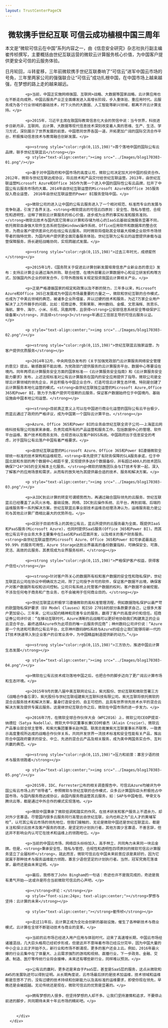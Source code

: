 ```yaml
---
layout: TrustCenterPageCN
---
```

<div class="row-fluid">
   <div class="span">
      <div>
         <div class="row-fluid grid-container mscom-grid-container subpageBody noBottomBorder" data-view4="2" data-view3="2" data-view2="2" data-view1="1" data-cols="2">
             <h1 style="font-size:24px; text-align:center;"><strong>微软携手世纪互联 可信云成功植根中国三周年</strong></h1>
             <p>本文是“微软可信云在中国”系列内容之一，由《信息安全研究》杂志社执行副主编崔传桢撰写，主要概括由世纪互联运营的微软云计算服务核心价值，为中国客户提供更安全可信的云服务体验。</p>
			 <p>日月轮回，斗转星移，三年前微软携手世纪互联奏响了“可信云”进军中国云市场的号角，三年里两家公司的强强联合让“可信云”成功扎根中国，在中国市场上越来越强，在梦想的路上走的越来越远。</p>
			 
			 <p>当前，中国正实施网络强国、互联网+战略、大数据等国家战略，云计算应用也在不断走向成熟，中国云服务产业正全面爆发进入高增长阶段，步入重体验、重应用时代。云服务成为各个行业领域的基础技术，时下火热的大数据、人工智能等新兴领域，都离不开云计算支持。</p>
			 
			 <p>2015年，习近平主席在致国际教育信息化大会的贺信中说：当今世界，科技进步日新月异，互联网、云计算、大数据等现代信息技术深刻改变着人类的思维、生产、生活、学习方式，深刻展示了世界发展的前景。中国愿同世界各国一道，开拓更加广阔的国际交流合作平台，积极推动信息技术与教育融合创新发展。</p>
			 
			 <p><strong style="color:rgb(0,115,198)">首个落地中国的国际公有云品牌，联手世纪互联蓝云</strong></p>
             <p style="text-align:center;"><img src="../Images/blog170303-01.png"/></p>
			 
			 <p>基于对中国政府和中国市场的高度认可，微软公司决定加大对中国的投资合作。2012年，微软与世纪互联达成协议，将云技术和产品交付给世纪互联运营。2013年，由世纪互联运营Microsoft Azure和Office 365作为第一个进入中国的国际性公有云品牌，拉开了中国公有云服务市场的大幕。2014年由世纪互联运营的Microsoft Azure和Office 365服务投入商业运营， 2016年由世纪互联运营的Power BI服务登陆中国。</p>

			 <p>微软公司的进入让中国的公有云服务进入了一个相对规范、标准而专业的发展与竞争轨道，引发了各界关注。<strong>微软提出的可信云四原则：安全性、隐私与管控、合规性和透明性，诠释了微软云计算服务的核心价值，逐步成为业界的事实标准和服务准则。</strong>微软云技术与国内其它简单以计算和存储为核心的IaaS云基础设施服务显著不同，依托微软自身强大软件生态系统包括Windows操作系统、Office应用软件和数据库的整合优势，为商业客户提供差异化的在线公有云服务。同时微软将借助其全球最大规模企业软件市场领导者的独特优势，为国内用户提供更全面完备服务体验。世纪互联为公有云的运营提供承载与运营保障服务，扬长避短战略协同，实现跨越式发展。</p>

			 <p><strong style="color:rgb(0,115,198)">过去三年时光，成绩斐然</strong></p>
			 
			 <p>2015年1月，《国务院关于促进云计算创新发展培育信息产业新业态的意见》发布：支持云计算企业通过海外并购、联合经营、在境外部署云计算数据中心和设立研发机构等方式，加强国内外企业的研发合作，引导外商按有关规定投资我国云计算相关产业。</p>
			 
			 <p>正是严格遵循国家的规定和政策以及不断的努力，三年多以来，Microsoft  Azure和Office 365已发展成为中国云市场最重要的力量之一，微软和世纪互联的合作模式，也成为了中美云领域的典范，被诸多企业所借鉴，并以过硬的技术和服务，为近7万家企业用户解决了上万件棘手的问题，比如：招商证券、劳斯莱斯、神州数码、金蝶、文思海辉、孩思乐、海航、蒙牛、海尔、小米、乐视、凤凰网等，且获得<strong>公安部信息系统安全等级保护三级备案</strong>，并连续<strong>3</strong>年通过工信部主导的可信云服务认证。</p>
			 
			 <p style="text-align:center;"><img src="../Images/blog170303-02.png"/></p>
			 
			 <p><strong style="color:rgb(0,115,198)">世纪互联蓝云独家运营，为客户提供优质服务</strong></p>
			 
			 <p>2014年12月，中央网信办发布的《关于加强党政部门云计算服务网络安全管理的意见》提出，敏感数据不能出境，为党政部门提供服务的云计算服务平台、数据中心等要设在境内。同年两项云计算服务安全方面的国家标准——《云计算服务安全指南》和《云计算服务安全能力要求》发布，上述法规标准对公有云计算服务在国内的安全应用提供了指导。微软公司是全球云计算领域的领先企业，并且积极与中国企业合作，打造可信云计算生态环境、特别是创建了云计算服务本地化运营的模式。<strong>由世纪互联独立运营的Microsoft Azure,Office 365和Power BI，致力于为客户提供可信赖的云服务，保证客户数据始终位于中国境内、基础设施由中国本地公司运营。</strong></p>
			 
			 <p><strong>目前真正意义上可以在中国进行商业化运营的国际公有云平台极少，而蓝云通过了政府的严格评议，成为中国第一个国际云计算平台。</strong></p>
			 
			 <p>Azure、Office 365和Power BI的业务由世纪互联全资子公司——上海蓝云网络科技有限公司独家来承载，负责完成所有的产品运营和服务工作，包括数据中心的管理、软件平台运维、客户技术和商务支持、合规咨询以及客户BOSS系统。中国政府出于信息安全的考虑，对于国际公有云落户中国有着严格要求。</p>
			 
			 <p>由世纪互联运营的Microsoft Azure、Office 365和Power BI遵循微软全球统一标准的技术架构和运维规范，<strong>率先提供了有财务保障的SLA服务承诺，位于中国北部和东部的两个数据中心相距千里,实现提供多达6个数据备份，并有超过400人的技术团队确保7*24*365的全天候本土化服务。</strong>微软的销售团队会与IT技术专家一起，深入了解客户的应用场景和需求，从而有的放矢地为其提供最合适的技术、服务和解决方案。</p>
			 
			 <p style="text-align:center;"><img src="../Images/blog170303-03.png"/></p>
			 
			 <p>从IDC到云计算的转变可谓顺势而为，再通过融合国际领先的云服务，世纪互联蓝云已经覆盖了从风火水电、基础设施、网络、IDC到云操作系统、云平台，再到前端、后端的运维服务等一系列解决方案。世纪互联蓝云事业部技术运维总经理汤涛认为，运维服务能力是公司与其他云计算厂商相比最大的优势所在。</p>
			 
			 <p>区别于目前市场上的其他公有云，蓝云所提供的云服务最为全面，既提供IaaS和PaaS服务(Microsoft Azure)，也同时提供SaaS服务(Office 365和Power BI)。而其他公有云平台业务大多主要集中在IaaS和PaaS层面开发，以及相关的客户财务服务。<strong>由世纪互联运营的Microsoft Azure、Office 365和Power BI可承诺最高达99.99% 的服务可用性，Azure Storage达到业界最高的备份数量指标，可确保安全、可靠、灵活、高效的云服务，其表现成为业界服务标杆。</strong></p>
			 
			 <p><strong style="color:rgb(0,115,198)">严格保护客户权益，获得客户信任</strong></p>
			 
			 <p><strong>针对客户所关心的数据所有权和客户数据的安全性和隐私保护，世纪互联蓝云公司在协议中明确双方之间，除了公司授予许可的软件，保证客户数据不出境，确保客户对客户数据所有权和访问控制。公司只有系统上托管客户数据的权利，客户数据不会被挖掘，不涉及任何电子商务和广告业务，也不会被用于任何商业目的。</strong></p>
			 
			 <p>世纪互联蓝云积极学习遵循微软的高标准管理流程，例如数据隐私保护以最严苛的欧盟隐私保护要求（EU Model Clauses）和ISO 27018的部分条款要求自己，让很多大客户更加安心。三年来，公司以契约精神和完善专业的服务，赢得了客户的高度评价和信任。招商证券公司评价说：“在移动互联时代，Azure清晰的云战略可以更好地协助我们构建真正的企业云混合平台，最终选择Azure作为此项目的唯一云服务供应商”；神州数码公司评价说：“Azure是一个先进和可靠的公有云平台，北京神州数码BMS系统与Azure的组合让我们能够将新一代的IT技术快速带入到企业客户的日常业务中，为中国精益制造提供新的动力。”</p>
			 
			 <p><strong style="color:rgb(0,115,198)">三方协力，推进中国云计算生态发展</strong></p>
			 
			 <p style="text-align:center;"><img src="../Images/blog170303-04.png"/></p>
			 
			 <p>微软在公有云技术成功落地中国之后，也把合作的脚步迈向了更广阔云计算市场和生态环境。</p>
			 
			 <p>2015年9月的第八届中美互联网论坛上，紫光股份、世纪互联和微软签署三方《战略合作备忘录》，紫光股份与世纪互联组建紫光互联科技有限公司。紫光互联将依托微软的混合云服务技术和解决方案，量身打造安全的、自主可控的、且具有世界领先技术水平的混合云解决方案及提供专属云服务。这是继世纪互联合作之后，微软在中国市场的进一步发力。</p>
			 
			 <p>2016年7月，在微软全球合作伙伴大会（WPC2016）上，微软公司CEO萨提亚·纳德拉（Satya Nadella）、微软大中华区董事长兼CEO柯睿杰（Alain Crozier）、微软云产品事业部全球主管等，和紫光集团董事长赵伟国、联席总裁兼紫光互联董事长齐联等，一致表示高度重视所达成的战略合作伙伴关系，共同开发世界一流技术标准和安全性能有关产品，推出符合中国政府要求的安全、中立、先进的混合云产品及相关服务，成为美中两国务实合作、互利共赢的典范。</p>
			 
			 <p><strong style="color:rgb(0,115,198)">压力和前景：寡言少语的技术与服务领跑者</strong></p>
			 
			 <p style="text-align:center;"><img src="../Images/blog170303-05.png"/></p>
			 
			 <p>2015年，IDC、Forrester公布的相关调查报告中，可信云Azure均被评为中国公有云市场上的“领导者”。参照微软与世纪互联的合作模式，众多云计算国际巨头积极抢占中国市场，与国内服务商达成协议，由国内服务商运营其云服务，如：SAP与中国电信、甲骨文与腾讯云等，都是通过中外合作的模式实现落地。</p>
			 
			 <p>微软中国秉承了微软低调和踏实的作风，在技术研发和客户服务上不遗余力，却对外少言寡语。尽管国内很多云服务同行高管出自世纪互联，业内也称之为“云人才的黄埔军校”，认可其公有云市场的领先地位，但我们接触的，无论是微软中国还是世纪互联蓝云，都是关注和探讨云技术及客户服务的改进，是坚定的计划执行者，其他方面少言寡语，不善言辞，但这并不影响业内认可它在技术和运维上的领跑地位。</p>
			 
			 <p>当前的中国云市场，网络巨头纷纷加入，高手林立，共同角力未来同一块云金牌。但是，<strong>秉承安全性、隐私与管控、合规性和透明性四项原则的微软可信云计算服务竖立了业届标杆</strong>，就此而言，微软可信云在中国未来前景应该是美好的，因为它就属于那种技术与服务运维能力领跑，寡言少语但坚定的计划执行者。当然，冠军究竟花落谁家，最终还是由未来证明。</p>
			 
			 <p>最后，我修改了John Bingham的一句话：奇迹也许不是我完成的，奇迹是我有勇气开始——这或许是符合当前微软可信云的心声吧。</p>
			 
			 <p></strong>评论：</strong></p>
			 <p style="font-size:24px; text-align:center;"></strong>梦想与坚持：云计算的未来</strong></p>
			 
			 <p style="text-align:center;"></strong>崔传桢</strong></p>
			 
			 <p>走过11年后，云计算正成为全社会创新的基础设施，催生了各种新技术与商业模式，云计算在全球不断驱动技术与商业的变革。</p>
			 
			 <p>当前的云市场已经进入用户应用与体验时代，迎来了高速增长期，中国云市场经诸雄混战，几大巨头格局已经初步形成，但是这并不意味着市场已经瓜分完毕，因为中国大量的中小企业上云才开始不久，新行业和市场不断涌现，更多的客户还会上云。例如，2016年最火爆的行业云集中在了体量大、上云需求强烈的游戏和视频、直播行业，下一步政务、金融、交通、制造、医疗等传统行业将会接棒，未来还有哪些新行业，同样难以预测。</p>
			 
			 <p>公有云的赢利，更多还是来自于PaaS层，甚至是SaaS层的服务，这点从微软和AWS的发展轨迹可以得到证明。从长期角度说，云市场最后拼的是技术加运维，技术领域和运维都是忽悠不了的，没有过硬的技术持续和创新能力以及高标准的运维要求，即使你现在领先，早晚还是会被超越。无论传统还是现在，微软可信云的优势是显著的。</p>
			 
			 <p>拥有梦想的人很多，但坚持梦想的人却不多。让我们坚持激情和追求，不要停止前进的脚步，共同期待未来十年云市场的精彩吧。</p>
			 
			 
         </div>
      </div>
   </div>
</div>
<div class="row-fluid" data-view4="1" data-view3="1" data-view2="1" data-view1="1" data-cols="1">
   <div class="span bp0-col-1-1 bp1-col-1-1 bp2-col-1-1 bp3-col-1-1"></div>
</div>
